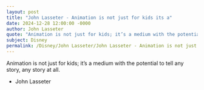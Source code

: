 ```yaml
---
layout: post
title: "John Lasseter - Animation is not just for kids its a"
date: 2024-12-28 12:00:00 -0000
author: John Lasseter
quote: "Animation is not just for kids; it’s a medium with the potential to tell any story, any story at all."
subject: Disney
permalink: /Disney/John Lasseter/John Lasseter - Animation is not just for kids its a
---
```


Animation is not just for kids; it’s a medium with the potential to tell any story, any story at all.

- John Lasseter
